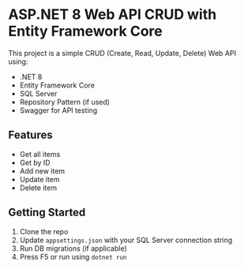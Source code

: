 # ASP.NET 8 Web API CRUD with Entity Framework Core

This project is a simple CRUD (Create, Read, Update, Delete) Web API using:

- .NET 8
- Entity Framework Core
- SQL Server
- Repository Pattern (if used)
- Swagger for API testing

## Features

- Get all items
- Get by ID
- Add new item
- Update item
- Delete item

## Getting Started

1. Clone the repo
2. Update `appsettings.json` with your SQL Server connection string
3. Run DB migrations (if applicable)
4. Press F5 or run using `dotnet run`

